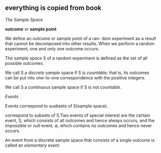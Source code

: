 <!--
author: 小柯基
title: Probablity and Random Processes
category: 
status: publish
summary: 
-->
## everything is copied from book

*The Sample Space*

**outcome** or **sample point**

We define an outcome or sample point of a ran-
dom experiment as a result that cannot be decomposed into other results. When we perform a random experiment, one and only one outcome occurs. 

The *sample space* S of a random experiment is defined as the set of all possible outcomes.

We call S a *discrete sample* space if S is *countable*; that is, its outcomes can be put into one-to-one correspondence with the positive integers. 

We call S a continuous sample space if S is not *countable*.

*Events*

Events correspond to susbsets of S(sample space).

correspond to subsets of S.Two events of special interest are the certain event, S, which consists of all outcomes and hence always occurs, and the impossible or null event, $\emptyset$, which contains no outcomes and hence never occurs.

An event from a discrete sample space that consists of a single outcome is called an *elementary event*.

